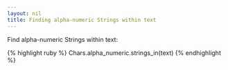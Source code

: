 ```yaml
---
layout: nil
title: Finding alpha-numeric Strings within text
---
```


Find alpha-numeric Strings within text:

{% highlight ruby %}
Chars.alpha_numeric.strings_in(text)
{% endhighlight %}
